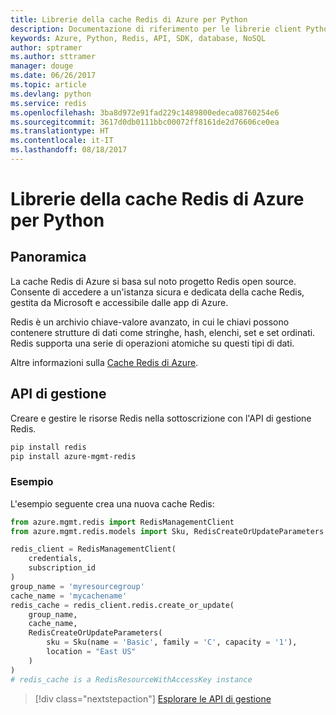 ```yaml
---
title: Librerie della cache Redis di Azure per Python
description: Documentazione di riferimento per le librerie client Python per la cache Redis
keywords: Azure, Python, Redis, API, SDK, database, NoSQL
author: sptramer
ms.author: sttramer
manager: douge
ms.date: 06/26/2017
ms.topic: article
ms.devlang: python
ms.service: redis
ms.openlocfilehash: 3ba8d972e91fad229c1489800edeca08760254e6
ms.sourcegitcommit: 3617d0db0111bbc00072ff8161de2d76606ce0ea
ms.translationtype: HT
ms.contentlocale: it-IT
ms.lasthandoff: 08/18/2017
---
```

# <a name="azure-redis-cache-libraries-for-python"></a>Librerie della cache Redis di Azure per Python

## <a name="overview"></a>Panoramica

La cache Redis di Azure si basa sul noto progetto Redis open source. Consente di accedere a un'istanza sicura e dedicata della cache Redis, gestita da Microsoft e accessibile dalle app di Azure.

Redis è un archivio chiave-valore avanzato, in cui le chiavi possono contenere strutture di dati come stringhe, hash, elenchi, set e set ordinati. Redis supporta una serie di operazioni atomiche su questi tipi di dati.

Altre informazioni sulla [Cache Redis di Azure](https://docs.microsoft.com/azure/redis-cache/).

## <a name="management-api"></a>API di gestione

Creare e gestire le risorse Redis nella sottoscrizione con l'API di gestione Redis.

```bash
pip install redis
pip install azure-mgmt-redis
```

### <a name="example"></a>Esempio

L'esempio seguente crea una nuova cache Redis:

```python
from azure.mgmt.redis import RedisManagementClient
from azure.mgmt.redis.models import Sku, RedisCreateOrUpdateParameters

redis_client = RedisManagementClient(
    credentials,
    subscription_id
)
group_name = 'myresourcegroup'
cache_name = 'mycachename'
redis_cache = redis_client.redis.create_or_update(
    group_name,
    cache_name,
    RedisCreateOrUpdateParameters(
        sku = Sku(name = 'Basic', family = 'C', capacity = '1'),
        location = "East US"
    )
)
# redis_cache is a RedisResourceWithAccessKey instance
```

> [!div class="nextstepaction"]
> [Esplorare le API di gestione](/python/api/overview/azure/redis/managementlibrary)

